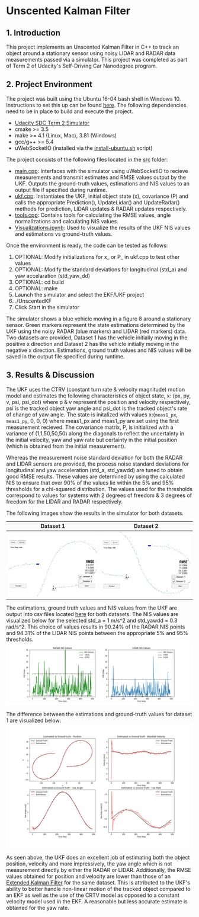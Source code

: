 # Unscented Kalman Filter 

## 1. Introduction
This project implements an Unscented Kalman Filter in C++ to track an object around a stationary sensor using noisy LIDAR and RADAR data measurements passed via a simulator. This project was completed as part of Term 2 of Udacity's Self-Driving Car Nanodegree program.

## 2. Project Environment
The project was built using the Ubuntu 16-04 bash shell in Windows 10. Instructions to set this up can be found [here](https://www.howtogeek.com/249966/how-to-install-and-use-the-linux-bash-shell-on-windows-10/). The following dependencies need to be in place to build and execute the project.

* [Udacity SDC Term 2 Simulator](https://github.com/udacity/self-driving-car-sim/releases)
* cmake >= 3.5
* make >= 4.1 (Linux, Mac), 3.81 (Windows)
* gcc/g++ >= 5.4
* uWebSocketIO (installed via the [install-ubuntu.sh](https://github.com/shazraz/Extended-Kalman-Filter/blob/master/install-ubuntu.sh) script) 

The project consists of the following files located in the [src](https://github.com/shazraz/Unscented-Kalman-Filter/tree/master/src) folder:

* [main.cpp](https://github.com/shazraz/Unscented-Kalman-Filter/blob/master/src/main.cpp): Interfaces with the simulator using uWebSocketIO to recieve measurements and transmit estimates and RMSE values output by the UKF. Outputs the ground-truth values,  estimations and NIS values to an output file if specified during runtime.
* [ukf.cpp](https://github.com/shazraz/Unscented-Kalman-Filter/blob/master/src/ukf.cpp): Instantiates the UKF, initial object state (x), covariance (P) and calls the appropriate Prediction(), UpdateLidar() and UpdateRadar() methods for prediction, LIDAR updates & RADAR updates respectively.
* [tools.cpp](https://github.com/shazraz/Unscented-Kalman-Filter/blob/master/src/tools.cpp): Contains tools for calculating the RMSE values, angle normalizations and calculating NIS values.
* [Visualizations.ipynb](https://github.com/shazraz/Unscented-Kalman-Filter/blob/master/Visualizations.ipynb): Used to visualize the results of the UKF NIS values and estimations vs ground-truth values.

Once the environment is ready, the code can be tested as follows:

1. OPTIONAL: Modify initializations for x_ or P_ in ukf.cpp to test other values
2. OPTIONAL: Modify the standard deviations for longitudinal (std_a) and yaw accelaration (std_yaw_dd)
3. OPTIONAL: cd build
4. OPTIONAL: make
5. Launch the simulator and select the EKF/UKF project
6. ./UnscentedKF <optional output file>
7. Click Start in the simulator

The simulator shows a blue vehicle moving in a figure 8 around a stationary sensor. Green markers represent the state estimations determined by the UKF using the noisy RADAR (blue markers) and LIDAR (red markers) data. Two datasets are provided, Dataset 1 has the vehicle initially moving in the positive x direction and Dataset 2 has the vehicle initially moving in the negative x direction. Estimations, ground truth values and NIS values will be saved in the output file specified during runtime.

## 3. Results & Discussion
The UKF uses the CTRV (constant turn rate & velocity magnitude) motion model and estimates the following characteristics of object state, x: (px, py, v, psi, psi_dot) where p & v represent the position and velocity respectively, psi is the tracked object yaw angle and psi_dot is the tracked object's rate of change of yaw angle. The state is initalized with values x:(```meas1_px```, ```meas1_py```, 0, 0, 0) where meas1_px and meas1_py are set using the first measurement recieved. The covariance matrix, P, is initialized with a variance of (1,1,50,50,50) along the diagonals to reflect the uncertainty in the initial velocity, yaw and yaw rate but certainty in the initial position (which is obtained from the initial measurement).

Whereas the measurement noise standard deviation for both the RADAR and LIDAR sensors are provided, the process noise standard deviations for longitudinal and yaw acceleration (std_a, std_yawdd) are tuned to obtain good RMSE results. These values are determined by using the calculated NIS to ensure that over 90% of the values lie within the 5% and 95% thresholds for a chi-squared distribution. The values used for the thresholds correspond to values for systems with 2 degrees of freedom & 3 degrees of freedom for the LIDAR and RADAR respectively.

The following images show the results in the simulator for both datasets.

Dataset 1             |  Dataset 2 
:-------------------------:|:-------------------------:
<img src="./graphics/dataset1.png" width="500">  |   <img src="./graphics/dataset2.png" width="500"> 

The estimations, ground truth values and NIS values from the UKF are output into csv files located [here](https://github.com/shazraz/Unscented-Kalman-Filter/tree/master/output) for both datasets. The NIS values are visualized below for the selected std_a = 1 m/s^2 and std_yawdd = 0.3 rad/s^2. This choice of values results in 90.24% of the RADAR NIS points and 94.31% of the LIDAR NIS points between the appropriate 5% and 95% thresholds.
<img src="./graphics/NIS.png">

The difference between the estimations and ground-truth values for dataset 1 are visualized below:
<img src="./graphics/comparison.png">

As seen above, the UKF does an excellent job of estimating both the object position, velocity and more impressively, the yaw angle which is not measurement directly by either the RADAR or LIDAR. Additionally, the RMSE values obtained for position and velocity are lower than those of an [Extended Kalman Filter](https://github.com/shazraz/Extended-Kalman-Filter) for the same dataset. This is attributed to the UKF's ability to better handle non-linear motion of the tracked object compared to an EKF as well as the use of the CRTV model as opposed to a constant velocity model used in the EKF. A reasonable but less accurate estimate is obtained for the yaw rate.
